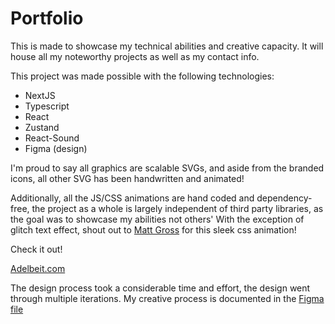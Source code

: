 # Portfolio

This is made to showcase my technical abilities and creative capacity. It will house all my noteworthy projects as well as my contact info.

This project was made possible with the following technologies:

- NextJS
- Typescript
- React
- Zustand
- React-Sound
- Figma (design)

I'm proud to say all graphics are scalable SVGs, and aside from the branded icons, all other SVG has been handwritten and animated!

Additionally, all the JS/CSS animations are hand coded and dependency-free, the project as a whole is largely independent of third party libraries, as the goal was to showcase my abilities not others' With the exception of glitch text effect, shout out to [Matt Gross](https://codepen.io/mattgrosswork/pen/VwprebG) for this sleek css animation!

Check it out!

[Adelbeit.com](https://adelbeit.com)

The design process took a considerable time and effort, the design went through multiple iterations. My creative process is documented in the [Figma file](https://www.figma.com/file/JUEctQmR08xNzqwN9ilOFN/Portfolio-website?node-id=0%3A1&t=MYN0w9hptbceplVJ-1)
